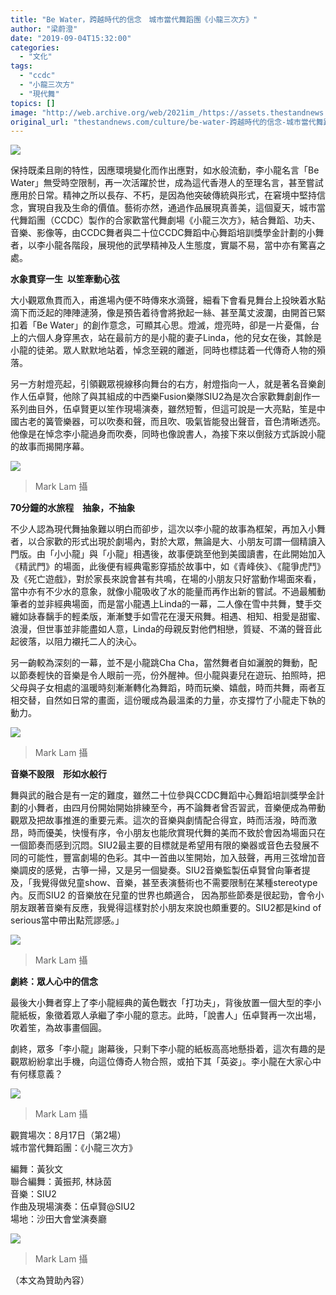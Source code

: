 ```yaml
---
title: "Be Water，跨越時代的信念　城市當代舞蹈團《小龍三次方》"
author: "梁蔚澄"
date: "2019-09-04T15:32:00"
categories:
  - "文化"
tags:
  - "ccdc"
  - "小龍三次方"
  - "現代舞"
topics: []
image: "http://web.archive.org/web/2021im_/https://assets.thestandnews.com/media/photos/bruceli-02_ZFjFn.png"
original_url: "thestandnews.com/culture/be-water-跨越時代的信念-城市當代舞蹈團-小龍三次方"
---
```

![](http://web.archive.org/web/2021im_/https://assets.thestandnews.com/media/photos/bruceli-02_ZFjFn.png)

保持既柔且剛的特性，因應環境變化而作出應對，如水般流動，李小龍名言「Be Water」無受時空限制，再一次活躍於世，成為這代香港人的至理名言，甚至嘗試應用於日常。精神之所以長存、不朽，是因為他突破傳統與形式，在窘境中堅持信念，實現自我及生命的價值。藝術亦然，通過作品展現真善美，這個夏天，城市當代舞蹈團（CCDC）製作的合家歡當代舞劇場《小龍三次方》，結合舞蹈、功夫、音樂、影像等，由CCDC舞者與二十位CCDC舞蹈中心舞蹈培訓獎學金計劃的小舞者，以李小龍各階段，展現他的武學精神及人生態度，實屬不易，當中亦有驚喜之處。

**水象貫穿一生  以笙牽動心弦** 

大小觀眾魚貫而入，甫進場內便不時傳來水滴聲，細看下會看見舞台上投映着水點滴下而泛起的陣陣漣漪，像是預告着待會將掀起一絲、甚至萬丈波瀾，由開首已緊扣着「Be Water」的創作意念，可顯其心思。燈滅，燈亮時，卻是一片憂傷，台上的六個人身穿黑衣，站在最前方的是小龍的妻子Linda，他的兒女在後，其餘是小龍的徒弟。眾人默默地站着，悼念至親的離逝，同時也標誌着一代傳奇人物的殞落。

另一方射燈亮起，引領觀眾視線移向舞台的右方，射燈指向一人，就是著名音樂創作人伍卓賢，他除了與其組成的中西樂Fusion樂隊SIU2為是次合家歡舞劇創作一系列曲目外，伍卓賢更以笙作現場演奏，雖然短暫，但這可說是一大亮點，笙是中國古老的簧管樂器，可以吹奏和聲，而且吹、吸氣皆能發出聲音，音色清晰透亮。他像是在悼念李小龍過身而吹奏，同時也像說書人，為接下來以倒敍方式訴說小龍的故事而揭開序幕。

![](http://web.archive.org/web/2021im_/https://assets.thestandnews.com/media/photos/The20Odyssey20of20Little20Dragon_photo20by20Mark20Lam2028729_UMk8u.jpg)
> Mark Lam 攝

**70分鐘的水旅程　抽象，不抽象**

不少人認為現代舞抽象難以明白而卻步，這次以李小龍的故事為框架，再加入小舞者，以合家歡的形式出現於劇場內，對於大眾，無論是大、小朋友可謂一個精讀入門版。由「小小龍」與「小龍」相遇後，故事便跳至他到美國讀書，在此開始加入《精武門》的場面，此後便有經典電影穿插於故事中，如《青峰俠》、《龍爭虎鬥》及《死亡遊戲》，對於家長來說會甚有共鳴，在場的小朋友只好當動作場面來看，當中亦有不少水的意象，就像小龍吸收了水的能量而再作出新的嘗試。不過最觸動筆者的並非經典場面，而是當小龍遇上Linda的一幕，二人像在雪中共舞，雙手交纏如詠春黐手的輕柔版，漸漸雙手如雪花在漫天飛舞。相遇、相知、相愛是甜蜜、浪漫，但世事並非能盡如人意，Linda的母親反對他們相戀，質疑、不滿的聲音此起彼落，以阻力襯托二人的決心。

另一齣較為深刻的一幕，並不是小龍跳Cha Cha，當然舞者自如灑脫的舞動，配以節奏輕快的音樂是令人眼前一亮，份外醒神。但小龍與妻兒在遊玩、拍照時，把父母與子女相處的溫暖時刻漸漸轉化為舞蹈，時而玩樂、嬉戲，時而共舞，兩者互相交替，自然如日常的畫面，這份暖成為最溫柔的力量，亦支撐竹了小龍走下執的動力。

![](http://web.archive.org/web/2021im_/https://assets.thestandnews.com/media/photos/The20Odyssey20of20Little20Dragon_photo20by20Mark20Lam2028829_CMRfO.jpg)
> Mark Lam 攝

**音樂不設限　形如水般行**

舞與武的融合是有一定的難度，雖然二十位參與CCDC舞蹈中心舞蹈培訓獎學金計劃的小舞者，由四月份開始開始排練至今，再不論舞者曾否習武，音樂便成為帶動觀眾及把故事推進的重要元素。這次的音樂與劇情配合得宜，時而活潑，時而激昂，時而優美，快慢有序，令小朋友也能欣賞現代舞的美而不致於會因為場面只在一個節奏而感到沉悶。SIU2最主要的目標就是希望用有限的樂器或音色去發展不同的可能性，豐富劇場的色彩。其中一首曲以笙開始，加入鼓聲，再用三弦增加音樂調皮的感覺，古箏一掃，又是另一個變奏。SIU2音樂監製伍卓賢曾向筆者提及，「我覺得做兒童show、音樂，甚至表演藝術也不需要限制在某種stereotype內。反而SIU2 的音樂放在兒童的世界也頗適合， 因為那些節奏是很起勁，會令小朋友跟著音樂有反應，我覺得這樣對於小朋友來說也頗重要的。SIU2都是kind of serious當中帶出點荒謬感。」

![](http://web.archive.org/web/2021im_/https://assets.thestandnews.com/media/photos/The20Odyssey20of20Little20Dragon_photo20by20Mark20Lam20281029_vavgh.jpg)
> Mark Lam 攝

**劇終：眾人心中的信念**

最後大小舞者穿上了李小龍經典的黃色戰衣「打功夫」，背後放置一個大型的李小龍紙板，象徵着眾人承繼了李小龍的意志。此時，「說書人」伍卓賢再一次出場，吹着笙，為故事畫個圓。

劇終，眾多「李小龍」謝幕後，只剩下李小龍的紙板高高地懸掛着，這次有趣的是觀眾紛紛拿出手機，向這位傳奇人物合照，或拍下其「英姿」。李小龍在大家心中有何樣意義？

![](http://web.archive.org/web/2021im_/https://assets.thestandnews.com/media/photos/The20Odyssey20of20Little20Dragon_photo20by20Mark20Lam20281829_EP7MV.jpg)
> Mark Lam 攝

觀賞場次：8月17日（第2場）  
城市當代舞蹈團：《小龍三次方》

編舞：黃狄文  
聯合編舞：黃振邦, 林詠茵  
音樂：SIU2  
作曲及現場演奏：伍卓賢@SIU2  
場地：沙田大會堂演奏廳

![](http://web.archive.org/web/2021im_/https://assets.thestandnews.com/media/photos/The20Odyssey20of20Little20Dragon_photo20by20Mark20Lam20281429_QgGKW.jpg)
> Mark Lam 攝

（本文為贊助內容）